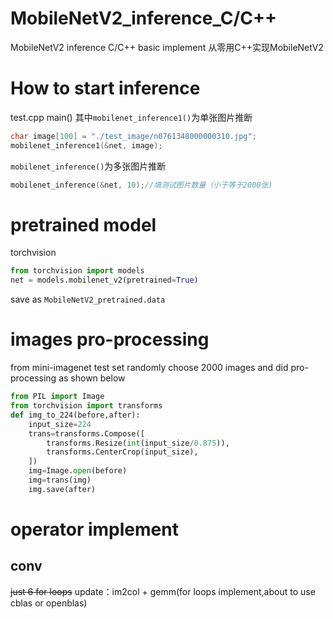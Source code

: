 # MobileNetV2_inference_C/C++
MobileNetV2 inference C/C++ basic implement
从零用C++实现MobileNetV2

# How to start inference

test.cpp main()
其中`mobilenet_inference1()`为单张图片推断
```C++
char image[100] = "./test_image/n0761348000000310.jpg";
mobilenet_inference1(&net, image);
```
`mobilenet_inference()`为多张图片推断

```C++
mobilenet_inference(&net, 10);//填测试图片数量（小于等于2000张)
```

# pretrained model
torchvision
```python
from torchvision import models
net = models.mobilenet_v2(pretrained=True)
```
save as `MobileNetV2_pretrained.data`

# images pro-processing

from mini-imagenet test set
randomly choose 2000 images
and did pro-processing as shown below

```python
from PIL import Image 
from torchvision import transforms
def img_to_224(before,after):
	input_size=224
    trans=transforms.Compose([
        transforms.Resize(int(input_size/0.875)),
        transforms.CenterCrop(input_size),
    ])
    img=Image.open(before)
    img=trans(img)
    img.save(after)
```

# operator implement
## conv
~~just 6 for loops~~
update：im2col + gemm(for loops implement,about to use cblas or openblas)


